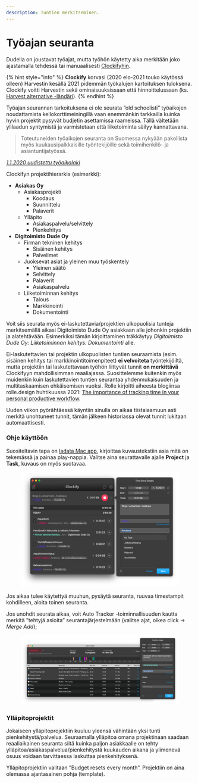 ```yaml
---
description: Tuntien merkitseminen.
---
```


# Työajan seuranta

Dudella on joustavat työajat, mutta työhön käytetty aika merkitään joko ajastamalla tehdessä tai manuaalisesti [Clockifyhin](https://clockify.me/).&#x20;

{% hint style="info" %}
**Clockify** korvasi (2020 elo-2021 touko käytössä olleen) Harvestin kesällä 2021 pidemmän työkalujen kartoituksen tuloksena. Clockify voitti Harvestin sekä ominaisuuksissaan että hinnoittelussaan (ks. [Harvest alternative -ländäri](https://clockify.me/free-harvest-alternative)).
{% endhint %}

Työajan seurannan tarkoituksena ei ole seurata ”old schoolisti” työaikojen noudattamista kellokorttimeiningillä vaan enemmänkin tarkkailla kuinka hyvin projektit pysyvät budjetin asettamissa raameissa. Tällä vältetään ylilaadun syntymistä ja varmistetaan että liiketoiminta säilyy kannattavana.

> Toteutuneiden työaikojen seuranta on Suomessa nykyään pakollista myös kuukausipalkkaisille työntekijöille sekä toimihenkilö- ja asiantuntijatyössä.

[_1.1.2020 uudistettu työaikalaki_](https://www.finlex.fi/fi/laki/alkup/2019/20190872)

Clockifyn projektihierarkia (esimerkki):

* &#x20;**Asiakas Oy**
  * &#x20;Asiakasprojekti
    * &#x20;Koodaus
    * &#x20;Suunnittelu
    * &#x20;Palaverit
  * &#x20;Ylläpito
    * &#x20;Asiakaspalvelu/selvittely
    * &#x20;Pienkehitys
* &#x20;**Digitoimisto Dude Oy**
  * &#x20;Firman tekninen kehitys
    * &#x20;Sisäinen kehitys
    * &#x20;Palvelimet
  * &#x20;Juoksevat asiat ja yleinen muu työskentely
    * &#x20;Yleinen säätö
    * &#x20;Selvittely
    * &#x20;Palaverit
    * &#x20;Asiakaspalvelu
  * &#x20;Liiketoiminnan kehitys
    * &#x20;Talous
    * &#x20;Markkinointi
    * &#x20;Dokumentointi

Voit siis seurata myös ei-laskutettavia/projektien ulkopuolisia tunteja merkitsemällä aikasi Digitoimisto Dude Oy asiakkaan alle johonkin projektiin ja alatehtävään. Esimerkiksi tämän kirjoittaminen träkkäytyy _Digitoimisto Dude Oy: Liiketoiminnan kehitys: Dokumentointi_ alle.

Ei-laskutettavien tai projektin ulkopuolisten tuntien seuraamista (esim. sisäinen kehitys tai markkinointitoimenpiteet) **ei velvoiteta** työntekijöiltä, mutta projektiin tai laskutettavaan työhön liittyvät tunnit **on merkittävä** Clockifyyn mahdollisimman reaaliajassa. Suosittelemme kuitenkin myös muidenkin kuin laskutettavien tuntien seurantaa yhdenmukaisuuden ja multitaskaamisen ehkäisemisen vuoksi. Rolle kirjoitti aiheesta blogiinsa rolle.design huhtikuussa 2021: [The importance of tracking time in your personal productive workflow](https://rolle.design/the-importance-of-tracking-time-in-your-personal-productive-workflow).

Uuden viikon pyörähtäessä käyntiin sinulla on aikaa tiistaiaamuun asti merkitä unohtuneet tunnit, tämän jälkeen historiassa olevat tunnit lukitaan automaattisesti.

### Ohje käyttöön

Suositeltavin tapa on [ladata Mac app](https://clockify.me/mac-time-tracking), kirjoittaa kuvaustekstiin asia mitä on tekemässä ja painaa play-nappia. Valitse aina seurattavalle ajalle **Project** ja **Task**, kuvaus on myös suotavaa.

<figure><img src="../../.gitbook/assets/Screen-Shot-2021-06-01-12-54-34.70.png" alt=""><figcaption></figcaption></figure>

Jos aikaa tulee käytettyä muuhun, pysäytä seuranta, ruuvaa timestampit kohdilleen, aloita toinen seuranta.

Jos unohdit seurata aikaa, voit Auto Tracker -toiminnallisuuden kautta merkitä ”tehtyjä asioita” seurantajärjestelmään (valitse ajat, oikea click -> _Merge Add_);

<figure><img src="../../.gitbook/assets/Screen-Shot-2021-06-01-12-57-40.93.png" alt=""><figcaption></figcaption></figure>

### Ylläpitoprojektit

Jokaiseen ylläpitoprojektiin kuuluu yleensä vähintään yksi tunti pienkehitystä/palvelua. Seuraamalla ylläpitoa omana projektinaan saadaan reaaliaikainen seuranta siitä kuinka paljon asiakkaalle on tehty ylläpitoa/asiakaspalvelua/pienkehitystä kuukauden aikana ja ylimenevä osuus voidaan tarvittaessa laskuttaa pienkehityksenä.

Ylläpitoprojektiin valitaan ”Budget resets every month”. Projektiin on aina olemassa ajantasainen pohja (template).
